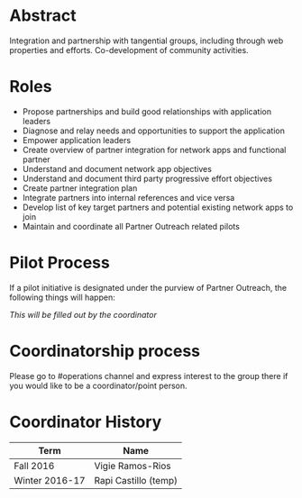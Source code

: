 # Abstract

Integration and partnership with tangential groups, including through web properties and efforts. Co-development of community activities.

# Roles

* Propose partnerships and build good relationships with application leaders
* Diagnose and relay needs and opportunities to support the application
* Empower application leaders
* Create overview of partner integration for network apps and functional partner
* Understand and document network app objectives
* Understand and document third party progressive effort objectives
* Create partner integration plan
* Integrate partners into internal references and vice versa
* Develop list of key target partners and potential existing network apps to join
* Maintain and coordinate all Partner Outreach related pilots

# Pilot Process

If a pilot initiative is designated under the purview of Partner Outreach, the following things will happen:

_This will be filled out by the coordinator_

# Coordinatorship process

Please go to #operations channel and express interest to the group there if you would like to be a coordinator/point person.

# Coordinator History

| Term | Name |
| --- | --- |
| Fall 2016 | Vigie Ramos-Rios |
| Winter 2016-17 | Rapi Castillo (temp) |
